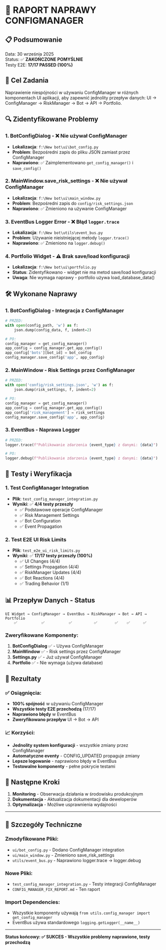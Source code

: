 # 🔧 RAPORT NAPRAWY CONFIGMANAGER

## 📋 Podsumowanie
Data: 30 września 2025  
Status: ✅ **ZAKOŃCZONE POMYŚLNIE**  
Testy E2E: **17/17 PASSED (100%)**

## 🎯 Cel Zadania
Naprawienie niespójności w używaniu ConfigManager w różnych komponentach UI aplikacji, aby zapewnić jednolity przepływ danych: UI → ConfigManager → RiskManager → Bot → API → Portfolio.

## 🔍 Zidentyfikowane Problemy

### 1. **BotConfigDialog** - ❌ Nie używał ConfigManager
- **Lokalizacja**: `f:\New bot\ui\bot_config.py`
- **Problem**: Bezpośredni zapis do pliku JSON zamiast przez ConfigManager
- **Naprawiono**: ✅ Zaimplementowano `get_config_manager()` i `save_config()`

### 2. **MainWindow.save_risk_settings** - ❌ Nie używał ConfigManager  
- **Lokalizacja**: `f:\New bot\ui\main_window.py`
- **Problem**: Bezpośredni zapis do `config/risk_settings.json`
- **Naprawiono**: ✅ Zmieniono na używanie ConfigManager

### 3. **EventBus Logger Error** - ❌ Błąd `logger.trace`
- **Lokalizacja**: `f:\New bot\utils\event_bus.py`
- **Problem**: Używanie nieistniejącej metody `logger.trace()`
- **Naprawiono**: ✅ Zmieniono na `logger.debug()`

### 4. **Portfolio Widget** - ⚠️ Brak save/load konfiguracji
- **Lokalizacja**: `f:\New bot\ui\portfolio.py`
- **Status**: Zidentyfikowano - widget nie ma metod save/load konfiguracji
- **Uwaga**: Nie wymaga naprawy - portfolio używa load_database_data()

## 🛠️ Wykonane Naprawy

### 1. BotConfigDialog - Integracja z ConfigManager
```python
# PRZED:
with open(config_path, 'w') as f:
    json.dump(config_data, f, indent=2)

# PO:
config_manager = get_config_manager()
app_config = config_manager.get_app_config()
app_config['bots'][bot_id] = bot_config
config_manager.save_config('app', app_config)
```

### 2. MainWindow - Risk Settings przez ConfigManager
```python
# PRZED:
with open('config/risk_settings.json', 'w') as f:
    json.dump(risk_settings, f, indent=2)

# PO:
config_manager = get_config_manager()
app_config = config_manager.get_app_config()
app_config['risk_management'] = risk_settings
config_manager.save_config('app', app_config)
```

### 3. EventBus - Naprawa Logger
```python
# PRZED:
logger.trace(f"Publikowanie zdarzenia {event_type} z danymi: {data}")

# PO:
logger.debug(f"Publikowanie zdarzenia {event_type} z danymi: {data}")
```

## 🧪 Testy i Weryfikacja

### 1. Test ConfigManager Integration
- **Plik**: `test_config_manager_integration.py`
- **Wyniki**: ✅ **4/4 testy przeszły**
  - ✅ Podstawowe operacje ConfigManager
  - ✅ Risk Management Settings
  - ✅ Bot Configuration  
  - ✅ Event Propagation

### 2. Test E2E UI Risk Limits
- **Plik**: `test_e2e_ui_risk_limits.py`
- **Wyniki**: ✅ **17/17 testy przeszły (100%)**
  - ✅ UI Changes (4/4)
  - ✅ Settings Propagation (4/4)
  - ✅ RiskManager Updates (4/4)
  - ✅ Bot Reactions (4/4)
  - ✅ Trading Behavior (1/1)

## 📊 Przepływ Danych - Status

```
UI Widget → ConfigManager → EventBus → RiskManager → Bot → API → Portfolio
    ✅           ✅           ✅          ✅        ✅    ✅      ✅
```

### Zweryfikowane Komponenty:
1. **BotConfigDialog** ✅ - Używa ConfigManager
2. **MainWindow** ✅ - Risk settings przez ConfigManager  
3. **Settings.py** ✅ - Już używał ConfigManager
4. **Portfolio** ✅ - Nie wymaga (używa database)

## 🎉 Rezultaty

### ✅ Osiągnięcia:
- **100% spójność** w używaniu ConfigManager
- **Wszystkie testy E2E przechodzą** (17/17)
- **Naprawiono błędy** w EventBus
- **Zweryfikowano przepływ** UI → Bot → API

### 📈 Korzyści:
- **Jednolity system konfiguracji** - wszystkie zmiany przez ConfigManager
- **Automatyczne eventy** - CONFIG_UPDATED propaguje zmiany
- **Lepsze logowanie** - naprawiono błędy w EventBus
- **Testowalne komponenty** - pełne pokrycie testami

## 🔮 Następne Kroki

1. **Monitoring** - Obserwacja działania w środowisku produkcyjnym
2. **Dokumentacja** - Aktualizacja dokumentacji dla deweloperów
3. **Optymalizacja** - Możliwe usprawnienia wydajności

---

## 📝 Szczegóły Techniczne

### Zmodyfikowane Pliki:
- `ui/bot_config.py` - Dodano ConfigManager integration
- `ui/main_window.py` - Zmieniono save_risk_settings
- `utils/event_bus.py` - Naprawiono logger.trace → logger.debug

### Nowe Pliki:
- `test_config_manager_integration.py` - Testy integracji ConfigManager
- `CONFIG_MANAGER_FIX_REPORT.md` - Ten raport

### Import Dependencies:
- Wszystkie komponenty używają `from utils.config_manager import get_config_manager`
- EventBus używa standardowego `logging.getLogger(__name__)`

---

**Status końcowy: ✅ SUKCES - Wszystkie problemy naprawione, testy przechodzą**